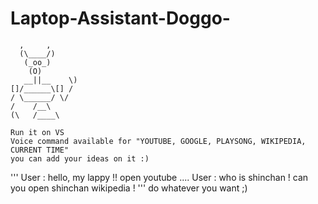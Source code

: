 # Laptop-Assistant-Doggo-
      ,     ,
      (\____/)
       (_oo_)
        (O)
       __||__    \)
    []/______\[] /
    / \______/ \/
    /    /__\
    (\   /____\

    Run it on VS
    Voice command available for "YOUTUBE, GOOGLE, PLAYSONG, WIKIPEDIA, CURRENT TIME"
    you can add your ideas on it :)
'''
User : hello, my lappy !! open youtube .... 
User : who is shinchan ! can you open shinchan wikipedia !
'''
   do whatever you want ;)
